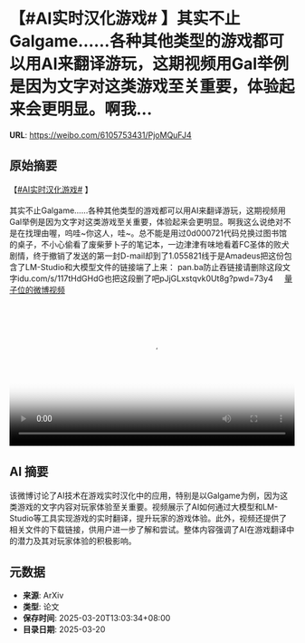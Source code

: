 # 【#AI实时汉化游戏# 】其实不止Galgame……各种其他类型的游戏都可以用AI来翻译游玩，这期视频用Gal举例是因为文字对这类游戏至关重要，体验起来会更明显。啊我...

**URL**: https://weibo.com/6105753431/PjoMQuFJ4

## 原始摘要

【<a href="https://m.weibo.cn/search?containerid=231522type%3D1%26t%3D10%26q%3D%23AI%E5%AE%9E%E6%97%B6%E6%B1%89%E5%8C%96%E6%B8%B8%E6%88%8F%23&amp;extparam=%23AI%E5%AE%9E%E6%97%B6%E6%B1%89%E5%8C%96%E6%B8%B8%E6%88%8F%23" data-hide=""><span class="surl-text">#AI实时汉化游戏#</span></a> 】<br><br>其实不止Galgame……各种其他类型的游戏都可以用AI来翻译游玩，这期视频用Gal举例是因为文字对这类游戏至关重要，体验起来会更明显。啊我这么说绝对不是在找理由喔，呜哇~你这人，哇~。总不能是用过0d000721代码兑换过图书馆的桌子，不小心偷看了废柴萝卜子的笔记本，一边津津有味地看着FC圣体的败犬剧情，终于撤销了发送的第一封D-mail却到了1.055821线于是Amadeus把这份包含了LM-Studio和大模型文件的链接端了上来： pan.ba防止吞链接请删除这段文字idu.com/s/117tHdGHdG也把这段删了吧pJjGLxstqvk0Ut8g?pwd=73y4 <a href="https://video.weibo.com/show?fid=1034:5146231748624434" data-hide=""><span class="url-icon"><img style="width: 1rem;height: 1rem" src="https://h5.sinaimg.cn/upload/2015/09/25/3/timeline_card_small_video_default.png" referrerpolicy="no-referrer"></span><span class="surl-text">量子位的微博视频</span></a><br clear="both"><div style="clear: both"></div><video controls="controls" poster="https://tvax3.sinaimg.cn/orj480/006Fd7o3gy1hzn9yc254wj31hc0u01gu.jpg" style="width: 100%"><source src="https://f.video.weibocdn.com/o0/JQSywyIdlx08mOOcPzbW01041202Q65P0E020.mp4?label=mp4_720p&amp;template=1280x720.25.0&amp;ori=0&amp;ps=1CwnkDw1GXwCQx&amp;Expires=1742450600&amp;ssig=EqskOwPRLR&amp;KID=unistore,video"><source src="https://f.video.weibocdn.com/o0/xxezet6Blx08mOOcwlKU01041201t7NC0E010.mp4?label=mp4_hd&amp;template=852x480.25.0&amp;ori=0&amp;ps=1CwnkDw1GXwCQx&amp;Expires=1742450600&amp;ssig=9GgjTGAutF&amp;KID=unistore,video"><source src="https://f.video.weibocdn.com/o0/maXbGByxlx08mOOc9bws01041200V8oX0E010.mp4?label=mp4_ld&amp;template=640x360.25.0&amp;ori=0&amp;ps=1CwnkDw1GXwCQx&amp;Expires=1742450600&amp;ssig=wgV4eERXyq&amp;KID=unistore,video"><p>视频无法显示，请前往<a href="https://video.weibo.com/show?fid=1034%3A5146231748624434" target="_blank" rel="noopener noreferrer">微博视频</a>观看。</p></video>

## AI 摘要

该微博讨论了AI技术在游戏实时汉化中的应用，特别是以Galgame为例，因为这类游戏的文字内容对玩家体验至关重要。视频展示了AI如何通过大模型和LM-Studio等工具实现游戏的实时翻译，提升玩家的游戏体验。此外，视频还提供了相关文件的下载链接，供用户进一步了解和尝试。整体内容强调了AI在游戏翻译中的潜力及其对玩家体验的积极影响。

## 元数据

- **来源**: ArXiv
- **类型**: 论文
- **保存时间**: 2025-03-20T13:03:34+08:00
- **目录日期**: 2025-03-20
